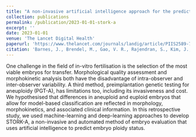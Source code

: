 ```yaml
---
title: "A non-invasive artificial intelligence approach for the prediction of human blastocyst ploidy: A retrospective model development and validation study"
collection: publications
permalink: /publication/2023-01-01-stork-a
excerpt: ''
date: 2023-01-01
venue: 'The Lancet Digital Health'
paperurl: 'https://www.thelancet.com/journals/landig/article/PIIS2589-7500(22)00213-8/fulltext'
citation: 'Barnes, J., Brendel, M., Gao, V. R., Rajendran, S., Kim, J., Li, Q., Malmsten, J. E., Sierra, J. T., Zisimopoulos, P., Sigaras, A., Khosravi, P., Meseguer, M., Zhan, Q., Rosenwaks, Z., Elemento, O., Zaninovic, N., & Hajirasouliha, I. (2023). A non-invasive artificial intelligence approach for the prediction of human blastocyst ploidy: a retrospective model development and validation study. The Lancet. Digital health, 5(1), e28–e40. https://doi.org/10.1016/S2589-7500(22)00213-8'
---
```


One challenge in the field of in-vitro fertilisation is the selection of the most viable embryos for transfer. Morphological quality assessment and morphokinetic analysis both have the disadvantage of intra-observer and inter-observer variability. A third method, preimplantation genetic testing for aneuploidy (PGT-A), has limitations too, including its invasiveness and cost. We hypothesised that differences in aneuploid and euploid embryos that allow for model-based classification are reflected in morphology, morphokinetics, and associated clinical information. In this retrospective study, we used machine-learning and deep-learning approaches to develop STORK-A, a non-invasive and automated method of embryo evaluation that uses artificial intelligence to predict embryo ploidy status.